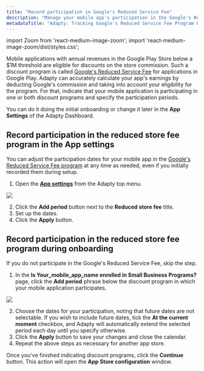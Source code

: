 ```yaml
---
title: "Record participation in Google's Reduced Service Fee"
description: "Manage your mobile app's participation in the Google's Reduced Service Fee program seamlessly with Adapty, enabling accurate earnings calculations and eligibility tracking. Learn how to indicate your app's participation and specify periods within the Adapty Dashboard's App Settings"
metadataTitle: "Adapty: Tracking Google's Reduced Service Fee Program Participation"
---
```


import Zoom from 'react-medium-image-zoom';
import 'react-medium-image-zoom/dist/styles.css';

Mobile applications with annual revenues in the Google Play Store below a $1M threshold are eligible for discounts on the store commission. Such a discount program is called [Google's Reduced Service Fee](google-reduced-service-fee) for applications in Google Play. Adapty can accurately calculate your app's earnings by deducting Google's commission and taking into account your eligibility for the program. For that, indicate that your mobile application is participating in one or both discount programs and specify the participation periods. 

You can do it doing the initial onboarding or change it later in the **App Settings** of the Adapty Dashboard.

## Record participation in the reduced store fee program in the App settings

You can adjust the participation dates for your mobile app in the [Google's Reduced Service Fee program](google-reduced-service-fee) at any time as needed, even if you initially recorded them during setup. 

1. Open the [**App settings**](https://app.adapty.io/settings/android-sdk) from the Adapty top menu.


<Zoom>
  <img src={require('./img/10ad0df-participation_reduced-fee_program.webp').default}
  style={{
    border: '1px solid #727272', /* border width and color */
    width: '700px', /* image width */
    display: 'block', /* for alignment */
    margin: '0 auto' /* center alignment */
  }}
/>
</Zoom>





2. Click the **Add period** button next to the **Reduced store fee** title. 
3. Set up the dates.
4. Click the **Apply** button.

## Record participation in the reduced store fee program during onboarding

If you do not participate in the Google's Reduced Service Fee, skip the step.

1. In the **Is Your_mobile_app_name enrolled in Small Business Programs?** page, click the **Add period** phrase below the discount program in which your mobile application participates.

   
<Zoom>
  <img src={require('./img/d5a7f5c-Is_app_enrolled_in_Small_Business_Programs_calendar.webp').default}
  style={{
    border: '1px solid #727272', /* border width and color */
    width: '700px', /* image width */
    display: 'block', /* for alignment */
    margin: '0 auto' /* center alignment */
  }}
/>
</Zoom>



2. Choose the dates for your participation, noting that future dates are not selectable. If you wish to include future dates, tick the **At the current moment** checkbox, and Adapty will automatically extend the selected period each day until you specify otherwise.
3. Click the **Apply** button to save your changes and close the calendar.
4. Repeat the above steps as necessary for another app store.

Once you've finished indicating discount programs, click the **Continue** button. This action will open the **App Store configuration** window.

